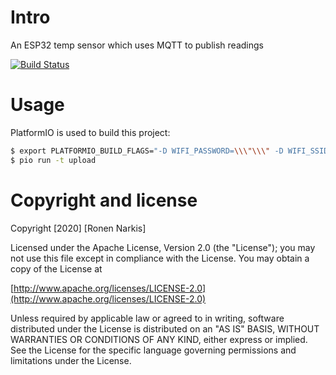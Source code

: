 # Intro

An ESP32 temp sensor which uses MQTT to publish readings

[![Build Status](https://travis-ci.org/re-ops/re-core.png)](https://travis-ci.org/narkisr/temp-sensor)

# Usage

PlatformIO is used to build this project:

```bash
$ export PLATFORMIO_BUILD_FLAGS="-D WIFI_PASSWORD=\\\"\\\" -D WIFI_SSID=\\\"\\\" -D HOSTNAME=\\\"\\\" -D MQTT_PASSWORD=\\\"\\\" -D MQTT_USER=\\\"\\\" -D MQTT_SERVER=\\\"\\\"" 
$ pio run -t upload
```


# Copyright and license

Copyright [2020] [Ronen Narkis]

Licensed under the Apache License, Version 2.0 (the "License");
you may not use this file except in compliance with the License.
You may obtain a copy of the License at

  [http://www.apache.org/licenses/LICENSE-2.0](http://www.apache.org/licenses/LICENSE-2.0)

Unless required by applicable law or agreed to in writing, software
distributed under the License is distributed on an "AS IS" BASIS,
WITHOUT WARRANTIES OR CONDITIONS OF ANY KIND, either express or implied.
See the License for the specific language governing permissions and
limitations under the License.
